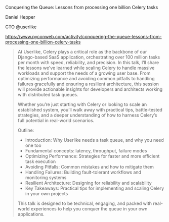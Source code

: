 Conquering the Queue: Lessons from processing one billion Celery tasks

Daniel Hepper

CTO @userlike

https://www.pyconweb.com/activity/conquering-the-queue-lessons-from-processing-one-billion-celery-tasks

> At Userlike, Celery plays a critical role as the backbone of our Django-based SaaS application, orchestrating over 100 million tasks per month with speed, reliability, and precision. In this talk, I’ll share the lessons we’ve learned while scaling Celery to handle massive workloads and support the needs of a growing user base. From optimizing performance and avoiding common pitfalls to handling failures gracefully and ensuring a resilient architecture, this session will provide actionable insights for developers and architects working with distributed task queues.
> 
> Whether you’re just starting with Celery or looking to scale an established system, you’ll walk away with practical tips, battle-tested strategies, and a deeper understanding of how to harness Celery’s full potential in real-world scenarios.
> 
> Outline:
> 
> * Introduction: Why Userlike needs a task queue, and why you need one too
> * Fundamental concepts: latency, throughput, failure modes
> * Optimizing Performance: Strategies for faster and more efficient task execution
> * Avoiding Pitfalls: Common mistakes and how to mitigate them
> * Handling Failures: Building fault-tolerant workflows and monitoring systems
> * Resilient Architecture: Designing for reliability and scalability
> * Key Takeaways: Practical tips for implementing and scaling Celery in your own projects
> 
> This talk is designed to be technical, engaging, and packed with real-world experiences to help you conquer the queue in your own applications.

